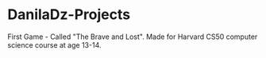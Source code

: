 # DanilaDz-Projects
First Game - Called "The Brave and Lost". Made for Harvard CS50 computer science course at age 13-14.
